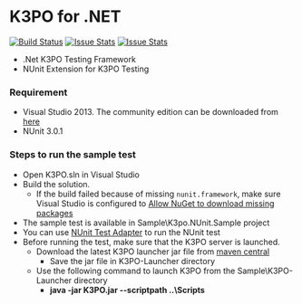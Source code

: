 # K3PO for .NET

[![Build Status][build-status-image]][build-status]
[![Issue Stats][pull-requests-image]][pull-requests]
[![Issue Stats][issues-closed-image]][issues-closed]

[build-status-image]: https://ci.appveyor.com/api/projects/status/erbxtvrxc3j59nqs/branch/develop?svg=true
[build-status]: https://ci.appveyor.com/project/jfallows/k3po-dotnet/branch/develop
[pull-requests-image]: http://www.issuestats.com/github/k3po/k3po.dotnet/badge/pr
[pull-requests]: http://www.issuestats.com/github/k3po/k3po.dotnet
[issues-closed-image]: http://www.issuestats.com/github/k3po/k3po.dotnet/badge/issue
[issues-closed]: http://www.issuestats.com/github/k3po/k3po.dotnet

- .Net K3PO Testing Framework
- NUnit Extension for K3PO Testing


### Requirement


- Visual Studio 2013. The community edition can be downloaded from [here](https://www.visualstudio.com/en-us/products/visual-studio-community-vs.aspx)
- NUnit 3.0.1

### Steps to run the sample test

- Open K3PO.sln in Visual Studio
- Build the solution.
    - If the build failed because of missing `nunit.framework`, make sure Visual Studio is configured to [Allow NuGet to download missing packages](https://docs.nuget.org/consume/package-restore)
- The sample test is available in Sample\K3po.NUnit.Sample project
- You can use [NUnit Test Adapter](https://visualstudiogallery.msdn.microsoft.com/6ab922d0-21c0-4f06-ab5f-4ecd1fe7175d) to run the NUnit test
- Before running the test, make sure that the K3PO server is launched.
	- Download the latest K3PO launcher jar file from [maven central](http://search.maven.org/#search%7Cga%7C1%7Ca%3A%22k3po.launcher%22)
		- Save the jar file in K3PO-Launcher directory
	- Use the following command to launch K3PO from the Sample\K3PO-Launcher directory
		- **java -jar K3PO.jar --scriptpath ..\Scripts**
